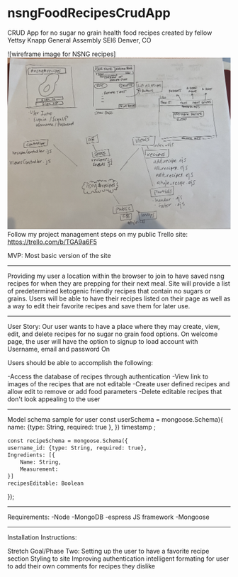 # nsngFoodRecipesCrudApp
CRUD App for no sugar no grain health food recipes created by fellow Yettsy Knapp 
General Assembly SEI6 Denver, CO


![wireframe image for NSNG recipes]<img src="images/nsngRecipesApp.png">
Follow my project management steps on my public Trello site:  https://trello.com/b/TGA9a6F5

MVP: Most basic version of the site 
____________________________________________

Providing my user a location within the browser to join to have saved nsng recipes for when they are prepping for their next meal. 
Site will provide a list of predetermined ketogenic friendly recipes that contain no sugars or grains. Users will be able to have their recipes listed on their page as well as a way to edit their favorite recipes and save them for later use. 


________________________________________________
User Story:
Our user wants to have a place where they may create, view, edit, and delete recipes for no sugar no grain food options.
On welcome page, the user will have the option to signup to load account with Username, email and password
On 

Users should be able to accomplish the following:

-Access the database of recipes through authentication
-View link to images of the recipes that are not editable
-Create user defined recipes and allow edit to remove or      add food parameters
-Delete editable recipes that don't look appealing to the     user
___________________________________________
Model schema sample for user 
const userSchema = mongoose.Schema){
    name: {type: String, required: true },
}) timestamp ;

    const recipeSchema = mongoose.Schema({
    username_id: {type: String, required: true},
    Ingredients: [{
        Name: String,
        Measurement:
    }]
    recipesEditable: Boolean
});
___________________________________________
Requirements:
-Node
-MongoDB
-espress JS framework
-Mongoose
_____________________________________________
Installation Instructions:


Stretch Goal/Phase Two:
Setting up the user to have a favorite recipe section
Styling to site
Improving authentication
intelligent formating for user to add their own comments for recipes they dislike